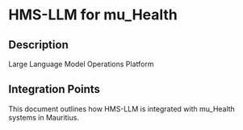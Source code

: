 # HMS-LLM for mu_Health

## Description

Large Language Model Operations Platform

## Integration Points

This document outlines how HMS-LLM is integrated with mu_Health systems in Mauritius.
